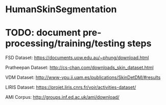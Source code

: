 # HumanSkinSegmentation

# TODO: document pre-processing/training/testing steps

FSD Dataset: https://documents.uow.edu.au/~phung/download.html 

Pratheepan Dataset: http://cs-chan.com/downloads_skin_dataset.html 

VDM Dataset: http://www-vpu.ii.uam.es/publications/SkinDetDM/#results 

LIRIS Dataset: https://projet.liris.cnrs.fr/voir/activities-dataset/

AMI Corpus: http://groups.inf.ed.ac.uk/ami/download/ 
